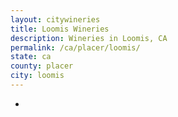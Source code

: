 ```yaml
---
layout: citywineries
title: Loomis Wineries
description: Wineries in Loomis, CA
permalink: /ca/placer/loomis/
state: ca
county: placer
city: loomis
---
```

-
